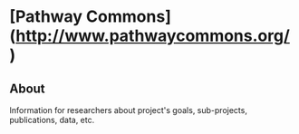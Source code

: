 # [Pathway Commons] (http://www.pathwaycommons.org/)

## About

Information for researchers about project's goals, 
sub-projects, publications, data, etc.
